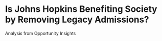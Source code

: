# Is Johns Hopkins Benefiting Society by Removing Legacy Admissions?
Analysis from Opportunity Insights 

